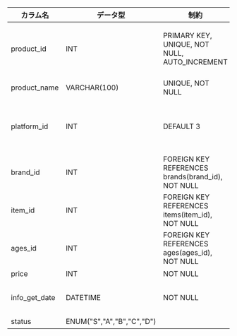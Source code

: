 | カラム名      | データ型                  | 制約                                              | 説明                |
| ------------- | ------------------------- | ------------------------------------------------- | ------------------- |
| product_id    | INT                       | PRIMARY KEY, UNIQUE, NOT NULL, AUTO_INCREMENT     | 商品 ID（主キー）   |
| product_name  | VARCHAR(100)              | UNIQUE, NOT NULL                                  | 商品名              |
| platform_id   | INT                       | DEFAULT 3                                         | プラットフォーム ID |
| brand_id      | INT                       | FOREIGN KEY REFERENCES brands(brand_id), NOT NULL | ブランド ID         |
| item_id       | INT                       | FOREIGN KEY REFERENCES items(item_id), NOT NULL   | アイテム ID         |
| ages_id       | INT                       | FOREIGN KEY REFERENCES ages(ages_id), NOT NULL    | 年代 ID             |
| price         | INT                       | NOT NULL                                          | 価格                |
| info_get_date | DATETIME                  | NOT NULL                                          | 情報取得日時        |
| status        | ENUM("S","A","B","C","D") |                                                   | 状態                |
